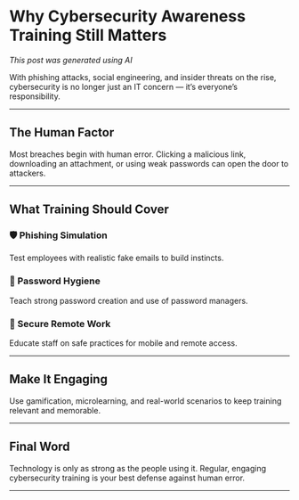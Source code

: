 
# Why Cybersecurity Awareness Training Still Matters

*This post was generated using AI*

With phishing attacks, social engineering, and insider threats on the rise, cybersecurity is no longer just an IT concern — it’s everyone’s responsibility.

---

## The Human Factor

Most breaches begin with human error. Clicking a malicious link, downloading an attachment, or using weak passwords can open the door to attackers.

---

## What Training Should Cover

### 🛡️ Phishing Simulation
Test employees with realistic fake emails to build instincts.

### 🔐 Password Hygiene
Teach strong password creation and use of password managers.

### 📲 Secure Remote Work
Educate staff on safe practices for mobile and remote access.

---

## Make It Engaging

Use gamification, microlearning, and real-world scenarios to keep training relevant and memorable.

---

## Final Word

Technology is only as strong as the people using it. Regular, engaging cybersecurity training is your best defense against human error.

---
